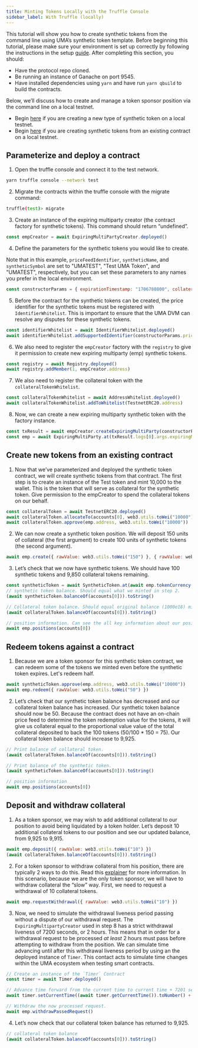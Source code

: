 ```yaml
---
title: Minting Tokens Locally with the Truffle Console
sidebar_label: With Truffle (locally)
---
```


This tutorial will show you how to create synthetic tokens from the command line using UMA’s synthetic token template. Before beginning this tutorial, please make sure your environment is set up correctly by following the instructions in the setup [guide](tutorials/setup.md). After completing this section, you should:

- Have the protocol repo cloned.
- Be running an instance of Ganache on port 9545.
- Have installed dependencies using `yarn` and have run `yarn qbuild` to build the contracts.

Below, we’ll discuss how to create and manage a token sponsor position via the command line on a local testnet.

- Begin [here](#parameterize-and-deploy-a-contract) if you are creating a new type of synthetic token on a local testnet.
- Begin [here](#create-new-tokens-from-an-existing-contract) if you are creating synthetic tokens from an existing contract on a local testnet.

## Parameterize and deploy a contract

1. Open the truffle console and connect it to the test network.

```bash
yarn truffle console --network test
```

2. Migrate the contracts within the truffle console with the migrate command:

```bash
truffle(test)> migrate
```

3. Create an instance of the expiring multiparty creator (the contract factory for synthetic tokens).
   This command should return “undefined”.

```js
const empCreator = await ExpiringMultiPartyCreator.deployed()
```

4. Define the parameters for the synthetic tokens you would like to create.

Note that in this example, `priceFeedIdentifier`, `syntheticName`, and `syntheticSymbol` are set to "UMATEST", "Test UMA Token", and "UMATEST", respectively, but you can set these parameters to any names you prefer in the local environment. <!-- TODO: add link to process for adding identifiers to mainnet when that doc is ready -->

<!-- prettier-ignore -->
```js
const constructorParams = { expirationTimestamp: "1706780800", collateralAddress: TestnetERC20.address, priceFeedIdentifier: web3.utils.utf8ToHex("UMATEST"), syntheticName: "Test UMA Token", syntheticSymbol: "UMATEST", collateralRequirement: { rawValue: web3.utils.toWei("1.5") }, disputeBondPct: { rawValue: web3.utils.toWei("0.1") }, sponsorDisputeRewardPct: { rawValue: web3.utils.toWei("0.1") }, disputerDisputeRewardPct: { rawValue: web3.utils.toWei("0.1") }, minSponsorTokens: { rawValue: '100000000000000' }, timerAddress: Timer.address, withdrawalLiveness: 7200, liquidationLiveness: 7200, excessTokenBeneficiary: Store.address}
```

5. Before the contract for the synthetic tokens can be created, the price identifier for the synthetic tokens must be registered with `IdentifierWhitelist`.
   This is important to ensure that the UMA DVM can resolve any disputes for these synthetic tokens.

```js
const identifierWhitelist = await IdentifierWhitelist.deployed()
await identifierWhitelist.addSupportedIdentifier(constructorParams.priceFeedIdentifier)
```

6. We also need to register the `empCreator` factory with the `registry` to give it permission to create new expiring multiparty (emp) synthetic tokens.

```js
const registry = await Registry.deployed()
await registry.addMember(1, empCreator.address)
```

7. We also need to register the collateral token with the `collateralTokenWhitelist`.

```js
const collateralTokenWhitelist = await AddressWhitelist.deployed()
await collateralTokenWhitelist.addToWhitelist(TestnetERC20.address)
```

8. Now, we can create a new expiring multiparty synthetic token with the factory instance.

```js
const txResult = await empCreator.createExpiringMultiParty(constructorParams)
const emp = await ExpiringMultiParty.at(txResult.logs[0].args.expiringMultiPartyAddress)
```

## Create new tokens from an existing contract

1. Now that we’ve parameterized and deployed the synthetic token contract, we will create synthetic tokens from that contract.
   The first step is to create an instance of the Test token and mint 10,000 to the wallet.
   This is the token that will serve as collateral for the synthetic token.
   Give permission to the empCreator to spend the collateral tokens on our behalf.

```js
const collateralToken = await TestnetERC20.deployed()
await collateralToken.allocateTo(accounts[0], web3.utils.toWei("10000"))
await collateralToken.approve(emp.address, web3.utils.toWei("10000"))
```

2. We can now create a synthetic token position. We will deposit 150 units of collateral (the first argument) to create 100 units of synthetic tokens (the second argument).

```js
await emp.create({ rawValue: web3.utils.toWei("150") }, { rawValue: web3.utils.toWei("100") })
```

3. Let’s check that we now have synthetic tokens. We should have 100 synthetic tokens and 9,850 collateral tokens remaining.

<!-- prettier-ignore -->
```js
const syntheticToken = await SyntheticToken.at(await emp.tokenCurrency())
// synthetic token balance. Should equal what we minted in step 2.
(await syntheticToken.balanceOf(accounts[0])).toString()

// Collateral token balance. Should equal original balance (1000e18) minus deposit (150e18).
(await collateralToken.balanceOf(accounts[0])).toString()

// position information. Can see the all key information about our position.
await emp.positions(accounts[0])
```

## Redeem tokens against a contract

1. Because we are a token sponsor for this synthetic token contract, we can redeem some of the tokens we minted even before the synthetic token expires. Let's redeem half.

```js
await syntheticToken.approve(emp.address, web3.utils.toWei("10000"))
await emp.redeem({ rawValue: web3.utils.toWei("50") })
```

2. Let’s check that our synthetic token balance has decreased and our collateral token balance has increased.
   Our synthetic token balance should now be 50.
   Because the contract does not have an on-chain price feed to determine the token redemption value for the tokens, it will give us collateral equal to the proportional value value of the total collateral deposited to back the 100 tokens (50/100 \* 150 = 75).
   Our collateral token balance should increase to 9,925.

<!-- prettier-ignore -->
```js
// Print balance of collateral token.
(await collateralToken.balanceOf(accounts[0])).toString()

// Print balance of the synthetic token.
(await syntheticToken.balanceOf(accounts[0])).toString()

// position information
await emp.positions(accounts[0])
```

## Deposit and withdraw collateral

1. As a token sponsor, we may wish to add additional collateral to our position to avoid being liquidated by a token holder.
   Let’s deposit 10 additional collateral tokens to our position and see our updated balance, from 9,925 to 9,915.

<!-- prettier-ignore -->
```js
await emp.deposit({ rawValue: web3.utils.toWei("10") })
(await collateralToken.balanceOf(accounts[0])).toString()
```

2. For a token sponsor to withdraw collateral from his position, there are typically 2 ways to do this.
   Read this [explainer](synthetic-tokens/explainer.md) for more information.
   In this scenario, because we are the only token sponsor, we will have to withdraw collateral the “slow” way. First, we need to request a withdrawal of 10 collateral tokens.

```js
await emp.requestWithdrawal({ rawValue: web3.utils.toWei("10") })
```

3. Now, we need to simulate the withdrawal liveness period passing without a dispute of our withdrawal request. The `ExpiringMultipartyCreator` used in step 8 has a strict withdrawal liveness of 7200 seconds, or 2 hours. This means that in order for a withdrawal request to be processed _at least_ 2 hours must pass before attempting to withdraw from the position. We can simulate time advancing until after this withdrawal liveness period by using an the deployed instance of `Timer`. This contact acts to simulate time changes within the UMA ecosystem when testing smart contracts.

```js
// Create an instance of the `Timer` Contract
const timer = await Timer.deployed()

// Advance time forward from the current time to current time + 7201 seconds
await timer.setCurrentTime((await timer.getCurrentTime()).toNumber() + 7201)

// Withdraw the now processed request.
await emp.withdrawPassedRequest()
```

4. Let’s now check that our collateral token balance has returned to 9,925.

<!-- prettier-ignore -->
```js
// collateral token balance
(await collateralToken.balanceOf(accounts[0])).toString()
```

<!--

--END OF TUTORIAL--
Notes: We might prefer to show people how to settle a contract after expiration using a CLI tool so they can change between token sponsor, token holder, and DVM voter personas more easily.

This is particularly relevant for settling a token after the expiration time, when as a token sponsor they might settle, as a voter they might decide on the final token redemption value, and as token holder they might redeem.
-->
